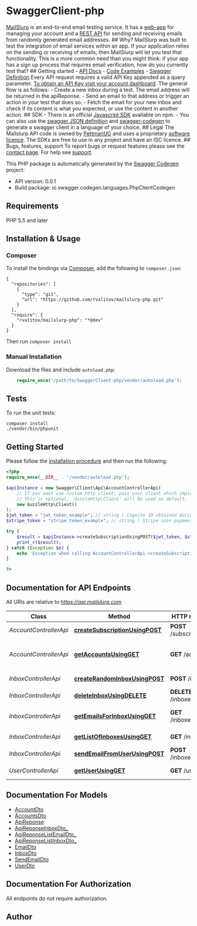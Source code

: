 # SwaggerClient-php
[MailSlurp](https://www.mailslurp.com) is an end-to-end email testing service. It has a [web-app](https://www.mailslurp.com/dashboard) for managing your account and a [REST API](https://api.mailslurp.com) for sending and receiving emails from randomly generated email addresses.  ## Why? MailSlurp was built to test the integration of email services within an app. If your application relies on the sending or receiving of emails, then MailSlurp will let you test that functionality. This is a more common need than you might think: if your app has a sign up process that requires email verification, how do you currently test that?  ## Getting started - [API Docs](https://www.mailslurp.com/documentation) - [Code Examples](https://www.mailslurp.com/documentation/examples) - [Swagger Definition](https://api.mailslurp.com/v2/api-docs)  Every API request requires a valid API Key appended as a query parameter. [To obtain an API Key visit your account dashboard](https://www.mailslurp.com/dashboard).    The general flow is as follows:  - Create a new inbox during a test. The email address will be returned in the apiReponse. - Send an email to that address or trigger an action in your test that does so. - Fetch the email for your new inbox and check if its content is what you expected, or use the content in another action.  ## SDK - There is an official [Javascript SDK](https://www.npmjs.com/package/mailslurp-client) available on npm. - You can also use the [swagger JSON definition](https://api.mailslurp.com/v2/api-docs) and [swagger-codegen](https://github.com/swagger-api/swagger-codegen) to generate a swagger client in a language of your choice.  ## Legal The Mailslurp API code is owned by [PettmanUG](http://pettmanug.site) and uses a proprietary [software licence](http://www.binpress.com/license/view/l/c8376a01eca7465027a978d3fde5a1e2). The SDKs are free to use in any project and have an ISC licence.  ## Bugs, features, support To report bugs or request features please see the [contact page](https://www.mailslurp.com/contact). For help see [support](https://www.mailslurp.com/support).

This PHP package is automatically generated by the [Swagger Codegen](https://github.com/swagger-api/swagger-codegen) project:

- API version: 0.0.1
- Build package: io.swagger.codegen.languages.PhpClientCodegen

## Requirements

PHP 5.5 and later

## Installation & Usage
### Composer

To install the bindings via [Composer](http://getcomposer.org/), add the following to `composer.json`:

```
{
  "repositories": [
    {
      "type": "git",
      "url": "https://github.com/rvalitov/mailslurp-php.git"
    }
  ],
  "require": {
    "rvalitov/mailslurp-php": "*@dev"
  }
}
```

Then run `composer install`

### Manual Installation

Download the files and include `autoload.php`:

```php
    require_once('/path/to/SwaggerClient-php/vendor/autoload.php');
```

## Tests

To run the unit tests:

```
composer install
./vendor/bin/phpunit
```

## Getting Started

Please follow the [installation procedure](#installation--usage) and then run the following:

```php
<?php
require_once(__DIR__ . '/vendor/autoload.php');

$apiInstance = new Swagger\Client\Api\AccountControllerApi(
    // If you want use custom http client, pass your client which implements `GuzzleHttp\ClientInterface`.
    // This is optional, `GuzzleHttp\Client` will be used as default.
    new GuzzleHttp\Client()
);
$jwt_token = "jwt_token_example"; // string | Cognito ID obtained during login
$stripe_token = "stripe_token_example"; // string | Stripe user payment confirmation token

try {
    $result = $apiInstance->createSubscriptionUsingPOST($jwt_token, $stripe_token);
    print_r($result);
} catch (Exception $e) {
    echo 'Exception when calling AccountControllerApi->createSubscriptionUsingPOST: ', $e->getMessage(), PHP_EOL;
}

?>
```

## Documentation for API Endpoints

All URIs are relative to *https://api.mailslurp.com*

Class | Method | HTTP request | Description
------------ | ------------- | ------------- | -------------
*AccountControllerApi* | [**createSubscriptionUsingPOST**](docs/Api/AccountControllerApi.md#createsubscriptionusingpost) | **POST** /subscription | Upgrade a user to paid
*AccountControllerApi* | [**getAccountsUsingGET**](docs/Api/AccountControllerApi.md#getaccountsusingget) | **GET** /accounts | List available account types
*InboxControllerApi* | [**createRandomInboxUsingPOST**](docs/Api/InboxControllerApi.md#createrandominboxusingpost) | **POST** /inboxes | Create an inbox
*InboxControllerApi* | [**deleteInboxUsingDELETE**](docs/Api/InboxControllerApi.md#deleteinboxusingdelete) | **DELETE** /inboxes/{uuid} | Delete an inbox
*InboxControllerApi* | [**getEmailsForInboxUsingGET**](docs/Api/InboxControllerApi.md#getemailsforinboxusingget) | **GET** /inboxes/{uuid} | Fetch emails for a given inbox
*InboxControllerApi* | [**getListOfInboxesUsingGET**](docs/Api/InboxControllerApi.md#getlistofinboxesusingget) | **GET** /inboxes | List your inboxes
*InboxControllerApi* | [**sendEmailFromUserUsingPOST**](docs/Api/InboxControllerApi.md#sendemailfromuserusingpost) | **POST** /inboxes/{uuid} | Send an email
*UserControllerApi* | [**getUserUsingGET**](docs/Api/UserControllerApi.md#getuserusingget) | **GET** /user | Fetch a user


## Documentation For Models

 - [AccountDto](docs/Model/AccountDto.md)
 - [AccountsDto](docs/Model/AccountsDto.md)
 - [ApiReponse](docs/Model/ApiReponse.md)
 - [ApiReponseInboxDto_](docs/Model/ApiReponseInboxDto_.md)
 - [ApiReponseListEmailDto_](docs/Model/ApiReponseListEmailDto_.md)
 - [ApiReponseListInboxDto_](docs/Model/ApiReponseListInboxDto_.md)
 - [EmailDto](docs/Model/EmailDto.md)
 - [InboxDto](docs/Model/InboxDto.md)
 - [SendEmailDto](docs/Model/SendEmailDto.md)
 - [UserDto](docs/Model/UserDto.md)


## Documentation For Authorization

 All endpoints do not require authorization.


## Author




